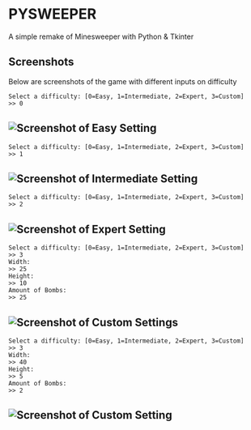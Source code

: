 # PYSWEEPER
A simple remake of Minesweeper with Python & Tkinter


## Screenshots
Below are screenshots of the game with different inputs on difficulty

```
Select a difficulty: [0=Easy, 1=Intermediate, 2=Expert, 3=Custom]
>> 0
```

![Screenshot of Easy Setting](https://i.imgur.com/HJjv7t3.png)
---
```
Select a difficulty: [0=Easy, 1=Intermediate, 2=Expert, 3=Custom]
>> 1
```

![Screenshot of Intermediate Setting](https://i.imgur.com/BpoGWvf.png)
---
```
Select a difficulty: [0=Easy, 1=Intermediate, 2=Expert, 3=Custom]
>> 2
```

![Screenshot of Expert Setting](https://i.imgur.com/U3N2XKH.png)
---
```
Select a difficulty: [0=Easy, 1=Intermediate, 2=Expert, 3=Custom]
>> 3
Width:
>> 25
Height:
>> 10
Amount of Bombs:
>> 25
```

![Screenshot of Custom Settings](https://i.imgur.com/x5zxE5U.png)
---
```
Select a difficulty: [0=Easy, 1=Intermediate, 2=Expert, 3=Custom]
>> 3
Width:
>> 40
Height:
>> 5
Amount of Bombs:
>> 2
```

![Screenshot of Custom Setting](https://i.imgur.com/R67KHIa.png)
---
